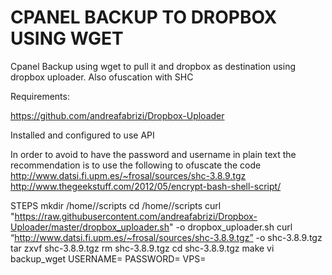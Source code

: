 # CPANEL BACKUP TO DROPBOX USING WGET
Cpanel Backup using wget to pull it and dropbox as destination using dropbox uploader. Also ofuscation with SHC

Requirements:

https://github.com/andreafabrizi/Dropbox-Uploader

Installed and configured to use API

In order to avoid to have the password and username in plain text the recommendation is to use the following to ofuscate the code
http://www.datsi.fi.upm.es/~frosal/sources/shc-3.8.9.tgz 
http://www.thegeekstuff.com/2012/05/encrypt-bash-shell-script/ 



STEPS
mkdir /home/<username>/scripts
cd /home/<username>/scripts
curl "https://raw.githubusercontent.com/andreafabrizi/Dropbox-Uploader/master/dropbox_uploader.sh" -o dropbox_uploader.sh
curl “http://www.datsi.fi.upm.es/~frosal/sources/shc-3.8.9.tgz” -o shc-3.8.9.tgz
tar zxvf shc-3.8.9.tgz
rm shc-3.8.9.tgz
cd shc-3.8.9.tgz
make
vi backup_wget
USERNAME=
PASSWORD=
VPS=
